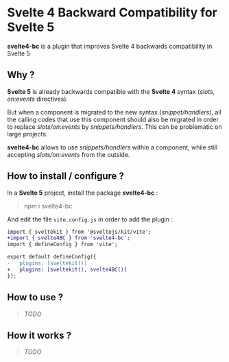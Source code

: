 # Svelte 4 Backward Compatibility for Svelte 5

**svelte4-bc** is a plugin that improves Svelte 4 backwards compatibility in Svelte 5

## Why ?

**Svelte 5** is already backwards compatible with the **Svelte 4** syntax (*slots, on:events* directives).

But when a component is migrated to the new syntax (*snippet/handlers*), all the calling codes that use this component should also be migrated in order to replace *slots/on:events* by *snippets/handlers*.
This can be problematic on large projects.

**svelte4-bc** allows to use *snippets/handlers* within a component, while still accepting *slots/on:events* from the outside.

## How to install / configure ?

In a **Svelte 5** project, install the package **svelte4-bc** :
> npm i svelte4-bc

And edit the file `vite.config.js` in order to add the plugin :
```diff
import { sveltekit } from '@sveltejs/kit/vite';
+import { svelte4BC } from 'svelte4-bc';
import { defineConfig } from 'vite';

export default defineConfig({
-	plugins: [sveltekit()]
+	plugins: [sveltekit(), svelte4BC()]
});
```

## How to use ?

> *TODO*

## How it works ?

> *TODO*
